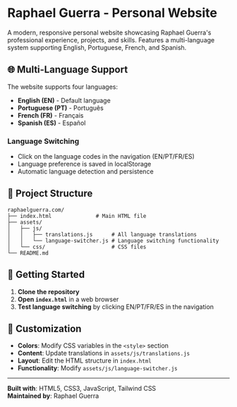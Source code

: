 # Raphael Guerra - Personal Website

A modern, responsive personal website showcasing Raphael Guerra's professional experience, projects, and skills. Features a multi-language system supporting English, Portuguese, French, and Spanish.

## 🌐 Multi-Language Support

The website supports four languages:
- **English (EN)** - Default language
- **Portuguese (PT)** - Português
- **French (FR)** - Français  
- **Spanish (ES)** - Español

### Language Switching
- Click on the language codes in the navigation (EN/PT/FR/ES)
- Language preference is saved in localStorage
- Automatic language detection and persistence

## 📁 Project Structure

```
raphaelguerra.com/
├── index.html              # Main HTML file
├── assets/
│   ├── js/
│   │   ├── translations.js      # All language translations
│   │   └── language-switcher.js # Language switching functionality
│   └── css/                     # CSS files
└── README.md
```

## 🚀 Getting Started

1. **Clone the repository**
2. **Open `index.html`** in a web browser
3. **Test language switching** by clicking EN/PT/FR/ES in the navigation

## 🎨 Customization

- **Colors**: Modify CSS variables in the `<style>` section
- **Content**: Update translations in `assets/js/translations.js`
- **Layout**: Edit the HTML structure in `index.html`
- **Functionality**: Modify `assets/js/language-switcher.js`

---

**Built with**: HTML5, CSS3, JavaScript, Tailwind CSS  
**Maintained by**: Raphael Guerra 